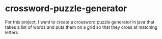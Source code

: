 # crossword-puzzle-generator

For this project, I want to create a crossword puzzle generator in java that takes a list of words and puts them on a grid so that they cross at matching letters